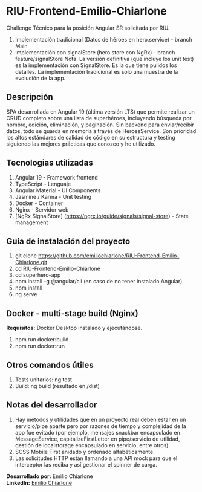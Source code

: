 # RIU-Frontend-Emilio-Chiarlone
Challenge Técnico para la posición Angular SR solicitada por RIU.

1) Implementación tradicional (Datos de héroes en hero.service) - branch Main
2) Implementación con signalStore (hero.store con NgRx) - branch feature/signalStore
Nota: La versión definitiva (que incluye los unit test) es la implementación con SignalStore. Es la que tiene pulidos los detalles. La implementación tradicional es solo una muestra de la evolución de la app.

## Descripción
SPA desarrollada en Angular 19 (última versión LTS) que permite realizar un CRUD completo sobre una lista de superhéroes, incluyendo búsqueda por nombre, edición, eliminación, y paginación. 
Sin backend para enviar/recibir datos, todo se guarda en memoria a través de HeroesService.
Son prioridad los altos estándares de calidad de código en su estructura y testing siguiendo las mejores prácticas que conozco y he utilizado. 

## Tecnologias utilizadas
1. Angular 19 - Framework frontend
2. TypeScript - Lenguaje
3. Angular Material - UI Components
4. Jasmine / Karma - Unit testing
5. Docker - Container
6. Nginx - Servidor web
7. [NgRx SignalStore] (https://ngrx.io/guide/signals/signal-store) - State management

## Guía de instalación del proyecto
1. git clone https://github.com/emiliochiarlone/RIU-Frontend-Emilio-Chiarlone.git
2. cd RIU-Frontend-Emilio-Chiarlone
3. cd superhero-app
3. npm install -g @angular/cli (en caso de no tener instalado Angular)
4. npm install
5. ng serve

## Docker - multi-stage build (Nginx)
**Requisitos:** Docker Desktop instalado y ejecutándose.
1. npm run docker:build
2. npm run docker:run

## Otros comandos útiles
1. Tests unitarios: ng test
2. Build: ng build (resultado en /dist)

## Notas del desarrollador
1. Hay métodos y utilidades que en un proyecto real deben estar en un servicio/pipe aparte pero por razones de tiempo y complejidad de la app fue evitado (por ejemplo, mensajes snackbar encapsulado en MessageService, capitalizeFirstLetter en pipe/servicio de utilidad, gestión de localstorage encapsulado en servicio, entre otros).
2. SCSS Mobile First anidado y ordenado alfabéticamente.
3. Las solicitudes HTTP están llamando a una API mock para que el interceptor las reciba y así gestionar el spinner de carga.


**Desarrollado por:** Emilio Chiarlone  
**LinkedIn:** [Emilio Chiarlone](https://www.linkedin.com/in/emilio-chiarlone-7ba74a123)